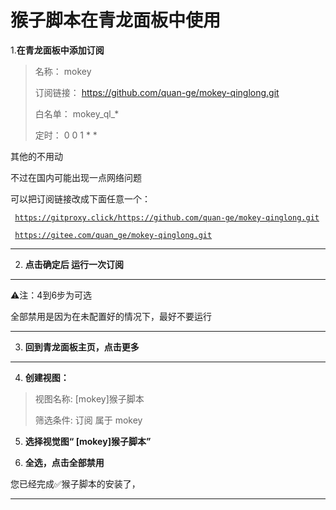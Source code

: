# 猴子脚本在青龙面板中使用


1.**在青龙面板中添加订阅**

>
>
>名称：     mokey
>
>订阅链接： https://github.com/quan-ge/mokey-qinglong.git
>
>白名单：   mokey_ql_*
>
>定时：     0 0 1 * *
>

其他的不用动

不过在国内可能出现一点网络问题

可以把订阅链接改成下面任意一个：

<code> https://gitproxy.click/https://github.com/quan-ge/mokey-qinglong.git </code>

<code> https://gitee.com/quan_ge/mokey-qinglong.git </code>


---


2. **点击确定后 运行一次订阅**
   
---

⚠️注：4到6步为可选

全部禁用是因为在未配置好的情况下，最好不要运行

---

3. **回到青龙面板主页，点击更多**

---


4. **创建视图：**

> 
> 视图名称:
> [mokey]猴子脚本
>
> 筛选条件:
> 订阅 属于 mokey
>

5. **选择视觉图“ [mokey]猴子脚本”**

6. **全选，点击全部禁用**

您已经完成✅猴子脚本的安装了，

---

